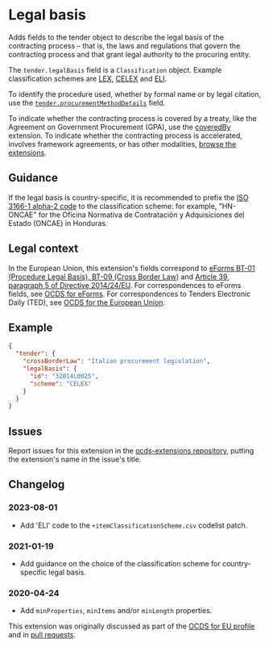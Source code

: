 # Legal basis

Adds fields to the tender object to describe the legal basis of the contracting process – that is, the laws and regulations that govern the contracting process and that grant legal authority to the procuring entity.

The `tender.legalBasis` field is a `Classification` object. Example classification schemes are [LEX](<https://en.wikipedia.org/wiki/Lex_(URN)>), [CELEX](https://eur-lex.europa.eu/content/help/faq/intro.html#help8) and [ELI](https://en.wikipedia.org/wiki/European_Legislation_Identifier).

To identify the procedure used, whether by formal name or by legal citation, use the [`tender.procurementMethodDetails`](https://standard.open-contracting.org/latest/en/schema/reference/#release-schema.json,/definitions/Tender,procurementMethodDetails) field.

To indicate whether the contracting process is covered by a treaty, like the Agreement on Government Procurement (GPA), use the [coveredBy](https://extensions.open-contracting.org/en/extensions/coveredBy/) extension. To indicate whether the contracting process is accelerated, involves framework agreements, or has other modalities, [browse the extensions](https://extensions.open-contracting.org/).

## Guidance

If the legal basis is country-specific, it is recommended to prefix the [ISO 3166-1 alpha-2 code](https://en.wikipedia.org/wiki/ISO_3166-1_alpha-2) to the classification scheme: for example, "HN-ONCAE" for the Oficina Normativa de Contratación y Adquisiciones del Estado (ONCAE) in Honduras.

## Legal context

In the European Union, this extension's fields correspond to [eForms BT-01 (Procedure Legal Basis), BT-09 (Cross Border Law)](https://docs.ted.europa.eu/eforms/latest/reference/business-terms/) and [Article 39, paragraph 5 of Directive 2014/24/EU](https://eur-lex.europa.eu/legal-content/EN/TXT/?qid=1585836130257&uri=CELEX:32014L0024#d1e4669-65-1). For correspondences to eForms fields, see [OCDS for eForms](https://standard.open-contracting.org/profiles/eforms/latest/en/). For correspondences to Tenders Electronic Daily (TED), see [OCDS for the European Union](https://standard.open-contracting.org/profiles/eu/latest/en/).

## Example

```json
{
  "tender": {
    "crossBorderLaw": "Italian procurement legislation",
    "legalBasis": {
      "id": "32014L0025",
      "scheme": "CELEX"
    }
  }
}
```

## Issues

Report issues for this extension in the [ocds-extensions repository](https://github.com/open-contracting/ocds-extensions/issues), putting the extension's name in the issue's title.

## Changelog

### 2023-08-01

- Add 'ELI' code to the `+itemClassificationScheme.csv` codelist patch.

### 2021-01-19

- Add guidance on the choice of the classification scheme for country-specific legal basis.

### 2020-04-24

- Add `minProperties`, `minItems` and/or `minLength` properties.

This extension was originally discussed as part of the [OCDS for EU profile](https://github.com/open-contracting-extensions/european-union/issues) and in [pull requests](https://github.com/open-contracting-extensions/ocds_contractTerms_extension/pulls?q=is%3Apr+is%3Aclosed).
